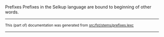 Prefixes
Prefixes in the Selkup language are bound to beginning of other words.

* * *

<small>This (part of) documentation was generated from [src/fst/stems/prefixes.lexc](https://github.com/giellalt/lang-sel/blob/main/src/fst/stems/prefixes.lexc)</small>

---

